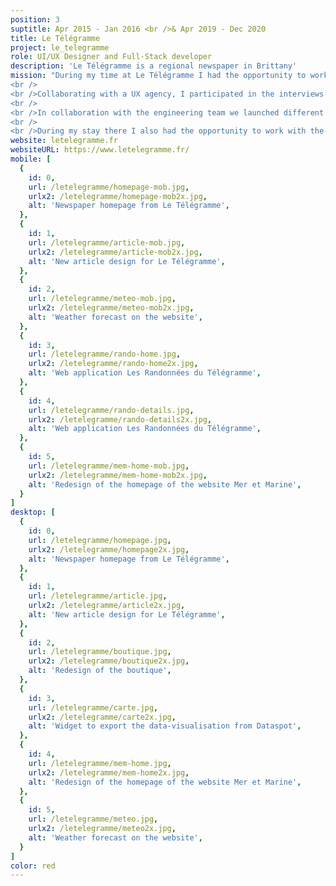 ```yaml
---
position: 3
suptitle: Apr 2015 - Jan 2016 <br />& Apr 2019 - Dec 2020
title: Le Télégramme
project: le_telegramme
role: UI/UX Designer and Full-Stack developer
description: 'Le Télégramme is a regional newspaper in Brittany'
mission: "During my time at Le Télégramme I had the opportunity to work on a lot of projects. My mission was to design websites and applications and turn my creations into clean HTML ready to be used by the developers in my team.
<br />
<br />Collaborating with a UX agency, I participated in the interviews of users for the new website. On the basis of the UX analysis I then designed new screens, sections and categories for the website. 
<br />
<br />In collaboration with the engineering team we launched different web apps: <a href='https://randonnee.letelegramme.fr/'>Les Randonnées du Télégramme</a>, Les Festivals de l'été and <a href='https://plages.letelegramme.fr'>Tous à la plage</a>.
<br />
<br />During my stay there I also had the opportunity to work with the marketing team on a simplified e-shop and user account design."
website: letelegramme.fr
websiteURL: https://www.letelegramme.fr/
mobile: [
  {
    id: 0,
    url: /letelegramme/homepage-mob.jpg,
    urlx2: /letelegramme/homepage-mob2x.jpg,
    alt: 'Newspaper homepage from Le Télégramme',
  },
  {
    id: 1,
    url: /letelegramme/article-mob.jpg,
    urlx2: /letelegramme/article-mob2x.jpg,
    alt: 'New article design for Le Télégramme',
  },
  {
    id: 2,
    url: /letelegramme/meteo-mob.jpg,
    urlx2: /letelegramme/meteo-mob2x.jpg,
    alt: 'Weather forecast on the website',
  },
  {
    id: 3,
    url: /letelegramme/rando-home.jpg,
    urlx2: /letelegramme/rando-home2x.jpg,
    alt: 'Web application Les Randonnées du Télégramme',
  },
  {
    id: 4,
    url: /letelegramme/rando-details.jpg,
    urlx2: /letelegramme/rando-details2x.jpg,
    alt: 'Web application Les Randonnées du Télégramme',
  },
  {
    id: 5,
    url: /letelegramme/mem-home-mob.jpg,
    urlx2: /letelegramme/mem-home-mob2x.jpg,
    alt: 'Redesign of the homepage of the website Mer et Marine',
  }
]
desktop: [
  {
    id: 0,
    url: /letelegramme/homepage.jpg,
    urlx2: /letelegramme/homepage2x.jpg,
    alt: 'Newspaper homepage from Le Télégramme',
  },
  {
    id: 1,
    url: /letelegramme/article.jpg,
    urlx2: /letelegramme/article2x.jpg,
    alt: 'New article design for Le Télégramme',
  },
  {
    id: 2,
    url: /letelegramme/boutique.jpg,
    urlx2: /letelegramme/boutique2x.jpg,
    alt: 'Redesign of the boutique',
  },
  {
    id: 3,
    url: /letelegramme/carte.jpg,
    urlx2: /letelegramme/carte2x.jpg,
    alt: 'Widget to export the data-visualisation from Dataspot',
  },
  {
    id: 4,
    url: /letelegramme/mem-home.jpg,
    urlx2: /letelegramme/mem-home2x.jpg,
    alt: 'Redesign of the homepage of the website Mer et Marine',
  },
  {
    id: 5,
    url: /letelegramme/meteo.jpg,
    urlx2: /letelegramme/meteo2x.jpg,
    alt: 'Weather forecast on the website',
  }
]
color: red
---
```

